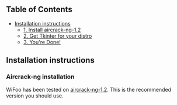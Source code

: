 ## Table of Contents ##

* [Installation instructions](#installation-instructions)
    * [1. Install aircrack-ng-1.2](#aircrack-ng-installation)
    * [2. Get Tkinter for your distro](#tkinter-ubuntu)
    * [3. You're Done!](#testing)

## Installation instructions ##

### Aircrack-ng installation ###

WiFoo has been tested on [aircrack-ng-1.2](http://download.aircrack-ng.org/aircrack-ng-1.2.tar.gz). This is the recommended version you should use.
